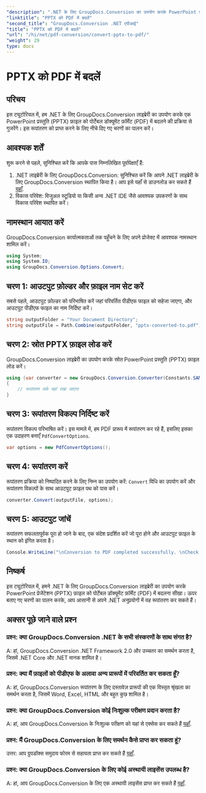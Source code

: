 ```yaml
---
"description": ".NET के लिए GroupDocs.Conversion का उपयोग करके PowerPoint प्रस्तुतियों (PPTX) को PDF प्रारूप में परिवर्तित करना सीखें। आसान और कुशल रूपांतरण प्रक्रिया।"
"linktitle": "PPTX को PDF में बदलें"
"second_title": "GroupDocs.Conversion .NET एपीआई"
"title": "PPTX को PDF में बदलें"
"url": "/hi/net/pdf-conversion/convert-pptx-to-pdf/"
"weight": 29
type: docs
---
```

# PPTX को PDF में बदलें

## परिचय
इस ट्यूटोरियल में, हम .NET के लिए GroupDocs.Conversion लाइब्रेरी का उपयोग करके एक PowerPoint प्रस्तुति (PPTX) फ़ाइल को पोर्टेबल डॉक्यूमेंट फ़ॉर्मेट (PDF) में बदलने की प्रक्रिया से गुजरेंगे। इस रूपांतरण को प्राप्त करने के लिए नीचे दिए गए चरणों का पालन करें।
## आवश्यक शर्तें
शुरू करने से पहले, सुनिश्चित करें कि आपके पास निम्नलिखित पूर्वापेक्षाएँ हैं:
1. .NET लाइब्रेरी के लिए GroupDocs.Conversion: सुनिश्चित करें कि आपने .NET लाइब्रेरी के लिए GroupDocs.Conversion स्थापित किया है। आप इसे यहाँ से डाउनलोड कर सकते हैं [यहाँ](https://releases.groupdocs.com/conversion/net/).
2. विकास परिवेश: विजुअल स्टूडियो या किसी अन्य .NET IDE जैसे आवश्यक उपकरणों के साथ विकास परिवेश स्थापित करें।

## नामस्थान आयात करें
GroupDocs.Conversion कार्यात्मकताओं तक पहुँचने के लिए अपने प्रोजेक्ट में आवश्यक नामस्थान शामिल करें।
```csharp
using System;
using System.IO;
using GroupDocs.Conversion.Options.Convert;
```
## चरण 1: आउटपुट फ़ोल्डर और फ़ाइल नाम सेट करें
सबसे पहले, आउटपुट फ़ोल्डर को परिभाषित करें जहां परिवर्तित पीडीएफ फाइल को सहेजा जाएगा, और आउटपुट पीडीएफ फाइल का नाम निर्दिष्ट करें।
```csharp
string outputFolder = "Your Document Directory";
string outputFile = Path.Combine(outputFolder, "pptx-converted-to.pdf");
```
## चरण 2: स्रोत PPTX फ़ाइल लोड करें
GroupDocs.Conversion लाइब्रेरी का उपयोग करके स्रोत PowerPoint प्रस्तुति (PPTX) फ़ाइल लोड करें।
```csharp
using (var converter = new GroupDocs.Conversion.Converter(Constants.SAMPLE_PPTX))
{
    // रूपांतरण तर्क यहां रखा जाएगा
}
```
## चरण 3: रूपांतरण विकल्प निर्दिष्ट करें
रूपांतरण विकल्प परिभाषित करें। इस मामले में, हम PDF प्रारूप में रूपांतरण कर रहे हैं, इसलिए इसका एक उदाहरण बनाएँ `PdfConvertOptions`.
```csharp
var options = new PdfConvertOptions();
```
## चरण 4: रूपांतरण करें
रूपांतरण प्रक्रिया को निष्पादित करने के लिए निम्न का उपयोग करें: `Convert` विधि का उपयोग करें और रूपांतरण विकल्पों के साथ आउटपुट फ़ाइल पथ को पास करें।
```csharp
converter.Convert(outputFile, options);
```
## चरण 5: आउटपुट जांचें
रूपांतरण सफलतापूर्वक पूरा हो जाने के बाद, एक संदेश प्रदर्शित करें जो पूरा होने और आउटपुट फ़ाइल के स्थान को इंगित करता है।
```csharp
Console.WriteLine("\nConversion to PDF completed successfully. \nCheck output in {0}", outputFolder);
```

## निष्कर्ष
इस ट्यूटोरियल में, हमने .NET के लिए GroupDocs.Conversion लाइब्रेरी का उपयोग करके PowerPoint प्रेजेंटेशन (PPTX) फ़ाइल को पोर्टेबल डॉक्यूमेंट फ़ॉर्मेट (PDF) में बदलना सीखा। ऊपर बताए गए चरणों का पालन करके, आप आसानी से अपने .NET अनुप्रयोगों में यह रूपांतरण कर सकते हैं।
## अक्सर पूछे जाने वाले प्रश्न
### प्रश्न: क्या GroupDocs.Conversion .NET के सभी संस्करणों के साथ संगत है?
A: हां, GroupDocs.Conversion .NET Framework 2.0 और उच्चतर का समर्थन करता है, जिसमें .NET Core और .NET मानक शामिल है।
### प्रश्न: क्या मैं फ़ाइलों को पीडीएफ के अलावा अन्य प्रारूपों में परिवर्तित कर सकता हूँ?
A: हां, GroupDocs.Conversion रूपांतरण के लिए दस्तावेज़ प्रारूपों की एक विस्तृत श्रृंखला का समर्थन करता है, जिसमें Word, Excel, HTML और बहुत कुछ शामिल है।
### प्रश्न: क्या GroupDocs.Conversion कोई निःशुल्क परीक्षण प्रदान करता है?
A: हां, आप GroupDocs.Conversion के निःशुल्क परीक्षण को यहां से एक्सेस कर सकते हैं [यहाँ](https://releases.groupdocs.com/).
### प्रश्न: मैं GroupDocs.Conversion के लिए समर्थन कैसे प्राप्त कर सकता हूं?
उत्तर: आप ग्रुपडॉक्स समुदाय फोरम से सहायता प्राप्त कर सकते हैं [यहाँ](https://forum.groupdocs.com/c/conversion/11).
### प्रश्न: क्या GroupDocs.Conversion के लिए कोई अस्थायी लाइसेंस उपलब्ध है?
A: हां, आप GroupDocs.Conversion के लिए एक अस्थायी लाइसेंस प्राप्त कर सकते हैं [यहाँ](https://purchase.groupdocs.com/temporary-license/).